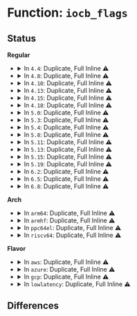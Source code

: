 # Function: <code>iocb_flags</code>

## Status
<b>Regular</b>
<ul>
<li>
<details>
<summary>In <code>4.4</code>: Duplicate, Full Inline ⚠️</summary>

**Collision:** Static Duplication

**Inline:** Full

**Transformation:** False

**Instances:**

```
In mm/page_io.c (ffffffff811d22d1)
Location: include/linux/fs.h:2882
Inline: True
Inline callers:
  - mm/page_io.c:__swap_writepage
```
```
In fs/read_write.c (ffffffff8120be5d)
Location: include/linux/fs.h:2882
Inline: True
```
```
In fs/aio.c (ffffffff8125d605)
Location: include/linux/fs.h:2882
Inline: True
Inline callers:
  - fs/aio.c:do_io_submit
```
</details>
</li>
<li>
<details>
<summary>In <code>4.8</code>: Duplicate, Full Inline ⚠️</summary>

**Collision:** Static Duplication

**Inline:** Full

**Transformation:** False

**Instances:**

```
In mm/page_io.c (ffffffff811efea5)
Location: include/linux/fs.h:3027
Inline: True
Inline callers:
  - mm/page_io.c:__swap_writepage
```
```
In fs/read_write.c (ffffffff81231949)
Location: include/linux/fs.h:3027
Inline: True
Inline callers:
  - fs/read_write.c:do_iter_readv_writev
```
```
In fs/aio.c (ffffffff812862e8)
Location: include/linux/fs.h:3027
Inline: True
Inline callers:
  - fs/aio.c:do_io_submit
```
</details>
</li>
<li>
<details>
<summary>In <code>4.10</code>: Duplicate, Full Inline ⚠️</summary>

**Collision:** Static Duplication

**Inline:** Full

**Transformation:** False

**Instances:**

```
In mm/page_io.c (ffffffff812007e1)
Location: include/linux/fs.h:2997
Inline: True
Inline callers:
  - mm/page_io.c:__swap_writepage
```
```
In fs/read_write.c (ffffffff81243ef9)
Location: include/linux/fs.h:2997
Inline: True
Inline callers:
  - fs/read_write.c:do_iter_readv_writev
```
```
In fs/splice.c (ffffffff81279027)
Location: include/linux/fs.h:2997
Inline: True
Inline callers:
  - fs/splice.c:generic_file_splice_read
```
```
In fs/aio.c (ffffffff8129970b)
Location: include/linux/fs.h:2997
Inline: True
Inline callers:
  - fs/aio.c:do_io_submit
```
</details>
</li>
<li>
<details>
<summary>In <code>4.13</code>: Duplicate, Full Inline ⚠️</summary>

**Collision:** Static Duplication

**Inline:** Full

**Transformation:** False

**Instances:**

```
In mm/page_io.c (ffffffff8120b41b)
Location: include/linux/fs.h:3148
Inline: True
Inline callers:
  - mm/page_io.c:__swap_writepage
```
```
In fs/read_write.c (ffffffff8124f891)
Location: include/linux/fs.h:3148
Inline: True
```
```
In fs/splice.c (ffffffff81286587)
Location: include/linux/fs.h:3148
Inline: True
Inline callers:
  - fs/splice.c:generic_file_splice_read
```
```
In fs/aio.c (ffffffff812a73ef)
Location: include/linux/fs.h:3148
Inline: True
Inline callers:
  - fs/aio.c:do_io_submit
```
</details>
</li>
<li>
<details>
<summary>In <code>4.15</code>: Duplicate, Full Inline ⚠️</summary>

**Collision:** Static Duplication

**Inline:** Full

**Transformation:** False

**Instances:**

```
In mm/page_io.c (ffffffff812248db)
Location: include/linux/fs.h:3228
Inline: True
Inline callers:
  - mm/page_io.c:__swap_writepage
```
```
In fs/read_write.c (ffffffff812717d1)
Location: include/linux/fs.h:3228
Inline: True
```
```
In fs/splice.c (ffffffff812a9087)
Location: include/linux/fs.h:3228
Inline: True
Inline callers:
  - fs/splice.c:generic_file_splice_read
```
```
In fs/aio.c (ffffffff812ca784)
Location: include/linux/fs.h:3228
Inline: True
Inline callers:
  - fs/aio.c:do_io_submit
```
```
In fs/fuse/file.c (0)
Location: include/linux/fs.h:3228
Inline: True
```
</details>
</li>
<li>
<details>
<summary>In <code>4.18</code>: Duplicate, Full Inline ⚠️</summary>

**Collision:** Static Duplication

**Inline:** Full

**Transformation:** False

**Instances:**

```
In mm/page_io.c (ffffffff81246f65)
Location: include/linux/fs.h:3253
Inline: True
Inline callers:
  - mm/page_io.c:__swap_writepage
```
```
In fs/read_write.c (ffffffff81297634)
Location: include/linux/fs.h:3253
Inline: True
```
```
In fs/splice.c (ffffffff812cfbc0)
Location: include/linux/fs.h:3253
Inline: True
Inline callers:
  - fs/splice.c:generic_file_splice_read
```
```
In fs/aio.c (ffffffff812f2695)
Location: include/linux/fs.h:3253
Inline: True
Inline callers:
  - fs/aio.c:aio_prep_rw
```
```
In fs/fuse/file.c (ffffffff813cae97)
Location: include/linux/fs.h:3253
Inline: True
Inline callers:
  - fs/fuse/file.c:fuse_do_readpage
```
</details>
</li>
<li>
<details>
<summary>In <code>5.0</code>: Duplicate, Full Inline ⚠️</summary>

**Collision:** Static Duplication

**Inline:** Full

**Transformation:** False

**Instances:**

```
In mm/page_io.c (ffffffff8125b39c)
Location: include/linux/fs.h:3332
Inline: True
Inline callers:
  - mm/page_io.c:__swap_writepage
```
```
In fs/read_write.c (ffffffff812ac2e4)
Location: include/linux/fs.h:3332
Inline: True
```
```
In fs/splice.c (ffffffff812e4fad)
Location: include/linux/fs.h:3332
Inline: True
Inline callers:
  - fs/splice.c:generic_file_splice_read
```
```
In fs/aio.c (ffffffff81307081)
Location: include/linux/fs.h:3332
Inline: True
Inline callers:
  - fs/aio.c:aio_prep_rw
```
```
In fs/fuse/file.c (0)
Location: include/linux/fs.h:3332
Inline: True
```
</details>
</li>
<li>
<details>
<summary>In <code>5.3</code>: Duplicate, Full Inline ⚠️</summary>

**Collision:** Static Duplication

**Inline:** Full

**Transformation:** False

**Instances:**

```
In mm/page_io.c (ffffffff812764eb)
Location: include/linux/fs.h:3343
Inline: True
Inline callers:
  - mm/page_io.c:__swap_writepage
```
```
In fs/read_write.c (ffffffff812c89e3)
Location: include/linux/fs.h:3343
Inline: True
Inline callers:
  - fs/read_write.c:do_iter_readv_writev
```
```
In fs/splice.c (ffffffff8130379d)
Location: include/linux/fs.h:3343
Inline: True
Inline callers:
  - fs/splice.c:generic_file_splice_read
```
```
In fs/aio.c (ffffffff81328651)
Location: include/linux/fs.h:3343
Inline: True
Inline callers:
  - fs/aio.c:aio_prep_rw
```
```
In fs/io_uring.c (ffffffff8132d62e)
Location: include/linux/fs.h:3343
Inline: True
Inline callers:
  - fs/io_uring.c:io_prep_rw
```
```
In fs/fuse/file.c (0)
Location: include/linux/fs.h:3343
Inline: True
```
</details>
</li>
<li>
<details>
<summary>In <code>5.4</code>: Duplicate, Full Inline ⚠️</summary>

**Collision:** Static Duplication

**Inline:** Full

**Transformation:** False

**Instances:**

```
In mm/page_io.c (ffffffff81285fdb)
Location: include/linux/fs.h:3405
Inline: True
Inline callers:
  - mm/page_io.c:__swap_writepage
```
```
In fs/read_write.c (ffffffff812da3f3)
Location: include/linux/fs.h:3405
Inline: True
Inline callers:
  - fs/read_write.c:do_iter_readv_writev
```
```
In fs/splice.c (ffffffff8131681d)
Location: include/linux/fs.h:3405
Inline: True
Inline callers:
  - fs/splice.c:generic_file_splice_read
```
```
In fs/aio.c (ffffffff8133b401)
Location: include/linux/fs.h:3405
Inline: True
Inline callers:
  - fs/aio.c:aio_prep_rw
```
```
In fs/io_uring.c (ffffffff813406e6)
Location: include/linux/fs.h:3405
Inline: True
Inline callers:
  - fs/io_uring.c:io_prep_rw
```
</details>
</li>
<li>
<details>
<summary>In <code>5.8</code>: Duplicate, Full Inline ⚠️</summary>

**Collision:** Static Duplication

**Inline:** Full

**Transformation:** False

**Instances:**

```
In mm/page_io.c (ffffffff812b8305)
Location: include/linux/fs.h:3455
Inline: True
Inline callers:
  - mm/page_io.c:__swap_writepage
```
```
In fs/read_write.c (ffffffff81310853)
Location: include/linux/fs.h:3455
Inline: True
Inline callers:
  - fs/read_write.c:do_iter_readv_writev
  - fs/read_write.c:new_sync_write
  - fs/read_write.c:new_sync_read
```
```
In fs/splice.c (ffffffff8135048b)
Location: include/linux/fs.h:3455
Inline: True
Inline callers:
  - fs/splice.c:generic_file_splice_read
```
```
In fs/aio.c (ffffffff81374fdf)
Location: include/linux/fs.h:3455
Inline: True
Inline callers:
  - fs/aio.c:aio_prep_rw
```
```
In fs/io_uring.c (ffffffff8137b2db)
Location: include/linux/fs.h:3455
Inline: True
Inline callers:
  - fs/io_uring.c:io_prep_rw
```
</details>
</li>
<li>
<details>
<summary>In <code>5.11</code>: Duplicate, Full Inline ⚠️</summary>

**Collision:** Static Duplication

**Inline:** Full

**Transformation:** False

**Instances:**

```
In mm/page_io.c (ffffffff812c39cf)
Location: include/linux/fs.h:3248
Inline: True
Inline callers:
  - mm/page_io.c:__swap_writepage
```
```
In fs/read_write.c (ffffffff8131d263)
Location: include/linux/fs.h:3248
Inline: True
Inline callers:
  - fs/read_write.c:do_iter_readv_writev
  - fs/read_write.c:__kernel_write
  - fs/read_write.c:new_sync_write
  - fs/read_write.c:__kernel_read
  - fs/read_write.c:new_sync_read
```
```
In fs/seq_file.c (ffffffff8134df57)
Location: include/linux/fs.h:3248
Inline: True
Inline callers:
  - fs/seq_file.c:seq_read
```
```
In fs/splice.c (ffffffff8135d32b)
Location: include/linux/fs.h:3248
Inline: True
Inline callers:
  - fs/splice.c:generic_file_splice_read
```
```
In fs/aio.c (ffffffff81382eb1)
Location: include/linux/fs.h:3248
Inline: True
Inline callers:
  - fs/aio.c:aio_prep_rw
```
```
In fs/io_uring.c (ffffffff81389f52)
Location: include/linux/fs.h:3248
Inline: True
Inline callers:
  - fs/io_uring.c:io_prep_rw
```
</details>
</li>
<li>
<details>
<summary>In <code>5.13</code>: Duplicate, Full Inline ⚠️</summary>

**Collision:** Static Duplication

**Inline:** Full

**Transformation:** False

**Instances:**

```
In mm/page_io.c (ffffffff812ca79a)
Location: include/linux/fs.h:3500
Inline: True
Inline callers:
  - mm/page_io.c:__swap_writepage
```
```
In fs/read_write.c (ffffffff813233d3)
Location: include/linux/fs.h:3500
Inline: True
Inline callers:
  - fs/read_write.c:do_iter_readv_writev
  - fs/read_write.c:__kernel_write
  - fs/read_write.c:new_sync_write
  - fs/read_write.c:__kernel_read
  - fs/read_write.c:new_sync_read
```
```
In fs/seq_file.c (ffffffff81355287)
Location: include/linux/fs.h:3500
Inline: True
Inline callers:
  - fs/seq_file.c:seq_read
```
```
In fs/splice.c (ffffffff81363d8b)
Location: include/linux/fs.h:3500
Inline: True
Inline callers:
  - fs/splice.c:generic_file_splice_read
```
```
In fs/aio.c (ffffffff81389f21)
Location: include/linux/fs.h:3500
Inline: True
Inline callers:
  - fs/aio.c:aio_prep_rw
```
```
In fs/io_uring.c (ffffffff8139109b)
Location: include/linux/fs.h:3500
Inline: True
Inline callers:
  - fs/io_uring.c:io_prep_rw
```
</details>
</li>
<li>
<details>
<summary>In <code>5.15</code>: Duplicate, Full Inline ⚠️</summary>

**Collision:** Static Duplication

**Inline:** Full

**Transformation:** False

**Instances:**

```
In mm/page_io.c (ffffffff8130f797)
Location: include/linux/fs.h:3480
Inline: True
Inline callers:
  - mm/page_io.c:__swap_writepage
```
```
In fs/read_write.c (ffffffff813708c3)
Location: include/linux/fs.h:3480
Inline: True
Inline callers:
  - fs/read_write.c:do_iter_readv_writev
  - fs/read_write.c:__kernel_write
  - fs/read_write.c:new_sync_write
  - fs/read_write.c:__kernel_read
  - fs/read_write.c:new_sync_read
```
```
In fs/seq_file.c (ffffffff813a3697)
Location: include/linux/fs.h:3480
Inline: True
Inline callers:
  - fs/seq_file.c:seq_read
```
```
In fs/splice.c (ffffffff813b25bb)
Location: include/linux/fs.h:3480
Inline: True
Inline callers:
  - fs/splice.c:generic_file_splice_read
```
```
In fs/aio.c (ffffffff813d7201)
Location: include/linux/fs.h:3480
Inline: True
Inline callers:
  - fs/aio.c:aio_prep_rw
```
```
In fs/io_uring.c (ffffffff813e2e4a)
Location: include/linux/fs.h:3480
Inline: True
Inline callers:
  - fs/io_uring.c:io_prep_rw
```
</details>
</li>
<li>
<details>
<summary>In <code>5.19</code>: Duplicate, Full Inline ⚠️</summary>

**Collision:** Static Duplication

**Inline:** Full

**Transformation:** False

**Instances:**

```
In mm/page_io.c (ffffffff8137a124)
Location: include/linux/fs.h:3258
Inline: True
Inline callers:
  - mm/page_io.c:swap_readpage_fs
  - mm/page_io.c:__swap_writepage
```
```
In fs/read_write.c (ffffffff813ef469)
Location: include/linux/fs.h:3258
Inline: True
Inline callers:
  - fs/read_write.c:do_iter_readv_writev
  - fs/read_write.c:__kernel_write
  - fs/read_write.c:new_sync_write
  - fs/read_write.c:__kernel_read
  - fs/read_write.c:new_sync_read
```
```
In fs/seq_file.c (ffffffff81427459)
Location: include/linux/fs.h:3258
Inline: True
Inline callers:
  - fs/seq_file.c:seq_read
```
```
In fs/splice.c (ffffffff814375f8)
Location: include/linux/fs.h:3258
Inline: True
Inline callers:
  - fs/splice.c:generic_file_splice_read
```
```
In fs/aio.c (ffffffff81460e11)
Location: include/linux/fs.h:3258
Inline: True
Inline callers:
  - fs/aio.c:aio_prep_rw
```
```
In io_uring/io_uring.c (ffffffff816c74c6)
Location: include/linux/fs.h:3258
Inline: True
Inline callers:
  - io_uring/io_uring.c:io_rw_init_file
```
</details>
</li>
<li>
<details>
<summary>In <code>6.2</code>: Duplicate, Full Inline ⚠️</summary>

**Collision:** Static Duplication

**Inline:** Full

**Transformation:** False

**Instances:**

```
In fs/open.c (ffffffff81473ec4)
Location: include/linux/fs.h:3400
Inline: True
Inline callers:
  - fs/open.c:do_dentry_open
```
```
In fs/file_table.c (ffffffff8147ca36)
Location: include/linux/fs.h:3400
Inline: True
Inline callers:
  - fs/file_table.c:alloc_file
```
```
In fs/fcntl.c (ffffffff814948c7)
Location: include/linux/fs.h:3400
Inline: True
Inline callers:
  - fs/fcntl.c:setfl
```
</details>
</li>
<li>
<details>
<summary>In <code>6.5</code>: Duplicate, Full Inline ⚠️</summary>

**Collision:** Static Duplication

**Inline:** Full

**Transformation:** False

**Instances:**

```
In fs/open.c (ffffffff814a86df)
Location: include/linux/fs.h:3015
Inline: True
Inline callers:
  - fs/open.c:do_dentry_open
```
```
In fs/file_table.c (ffffffff814b16d2)
Location: include/linux/fs.h:3015
Inline: True
Inline callers:
  - fs/file_table.c:alloc_file
```
```
In fs/fcntl.c (ffffffff814c9930)
Location: include/linux/fs.h:3015
Inline: True
Inline callers:
  - fs/fcntl.c:setfl
```
</details>
</li>
<li>
<details>
<summary>In <code>6.8</code>: Duplicate, Full Inline ⚠️</summary>

**Collision:** Static Duplication

**Inline:** Full

**Transformation:** False

**Instances:**

```
In fs/open.c (ffffffff814d97bf)
Location: include/linux/fs.h:3312
Inline: True
Inline callers:
  - fs/open.c:do_dentry_open
```
```
In fs/file_table.c (ffffffff814e2ea2)
Location: include/linux/fs.h:3312
Inline: True
Inline callers:
  - fs/file_table.c:alloc_file
```
```
In fs/fcntl.c (ffffffff814fc1e1)
Location: include/linux/fs.h:3312
Inline: True
Inline callers:
  - fs/fcntl.c:setfl
```
</details>
</li>
</ul>
<b>Arch</b>
<ul>
<li>
<details>
<summary>In <code>arm64</code>: Duplicate, Full Inline ⚠️</summary>

**Collision:** Static Duplication

**Inline:** Full

**Transformation:** False

**Instances:**

```
In mm/page_io.c (ffff800010320594)
Location: include/linux/fs.h:3405
Inline: True
Inline callers:
  - mm/page_io.c:__swap_writepage
```
```
In fs/read_write.c (ffff80001037f74c)
Location: include/linux/fs.h:3405
Inline: True
Inline callers:
  - fs/read_write.c:do_iter_readv_writev
```
```
In fs/splice.c (ffff8000103cd19c)
Location: include/linux/fs.h:3405
Inline: True
Inline callers:
  - fs/splice.c:generic_file_splice_read
```
```
In fs/aio.c (ffff8000103fa0c8)
Location: include/linux/fs.h:3405
Inline: True
Inline callers:
  - fs/aio.c:aio_prep_rw
```
```
In fs/io_uring.c (ffff800010400678)
Location: include/linux/fs.h:3405
Inline: True
```
</details>
</li>
<li>
<details>
<summary>In <code>armhf</code>: Duplicate, Full Inline ⚠️</summary>

**Collision:** Static Duplication

**Inline:** Full

**Transformation:** False

**Instances:**

```
In mm/page_io.c (c0539024)
Location: include/linux/fs.h:3405
Inline: True
Inline callers:
  - mm/page_io.c:__swap_writepage
```
```
In fs/read_write.c (c0569da4)
Location: include/linux/fs.h:3405
Inline: True
Inline callers:
  - fs/read_write.c:do_iter_readv_writev
  - fs/read_write.c:new_sync_write
```
```
In fs/splice.c (c05a8d38)
Location: include/linux/fs.h:3405
Inline: True
Inline callers:
  - fs/splice.c:generic_file_splice_read
```
```
In fs/aio.c (c05ce294)
Location: include/linux/fs.h:3405
Inline: True
Inline callers:
  - fs/aio.c:aio_prep_rw
```
```
In fs/io_uring.c (c05d209c)
Location: include/linux/fs.h:3405
Inline: True
Inline callers:
  - fs/io_uring.c:io_prep_rw
```
</details>
</li>
<li>
<details>
<summary>In <code>ppc64el</code>: Duplicate, Full Inline ⚠️</summary>

**Collision:** Static Duplication

**Inline:** Full

**Transformation:** False

**Instances:**

```
In mm/page_io.c (c0000000003f5730)
Location: include/linux/fs.h:3405
Inline: True
Inline callers:
  - mm/page_io.c:__swap_writepage
```
```
In fs/read_write.c (c000000000475844)
Location: include/linux/fs.h:3405
Inline: True
Inline callers:
  - fs/read_write.c:do_iter_readv_writev
  - fs/read_write.c:new_sync_write
  - fs/read_write.c:new_sync_read
```
```
In fs/splice.c (c0000000004cef20)
Location: include/linux/fs.h:3405
Inline: True
Inline callers:
  - fs/splice.c:generic_file_splice_read
```
```
In fs/aio.c (c000000000503728)
Location: include/linux/fs.h:3405
Inline: True
Inline callers:
  - fs/aio.c:aio_prep_rw
```
```
In fs/io_uring.c (c000000000509eec)
Location: include/linux/fs.h:3405
Inline: True
```
</details>
</li>
<li>
<details>
<summary>In <code>riscv64</code>: Duplicate, Full Inline ⚠️</summary>

**Collision:** Static Duplication

**Inline:** Full

**Transformation:** False

**Instances:**

```
In mm/page_io.c (ffffffe000221cb8)
Location: include/linux/fs.h:3405
Inline: True
Inline callers:
  - mm/page_io.c:__swap_writepage
```
```
In fs/read_write.c (ffffffe000255420)
Location: include/linux/fs.h:3405
Inline: True
Inline callers:
  - fs/read_write.c:do_iter_readv_writev
```
```
In fs/splice.c (ffffffe00028a5ac)
Location: include/linux/fs.h:3405
Inline: True
Inline callers:
  - fs/splice.c:generic_file_splice_read
```
```
In fs/aio.c (ffffffe0002a9a78)
Location: include/linux/fs.h:3405
Inline: True
Inline callers:
  - fs/aio.c:aio_prep_rw
```
```
In fs/io_uring.c (ffffffe0002acdb2)
Location: include/linux/fs.h:3405
Inline: True
```
</details>
</li>
</ul>
<b>Flavor</b>
<ul>
<li>
<details>
<summary>In <code>aws</code>: Duplicate, Full Inline ⚠️</summary>

**Collision:** Static Duplication

**Inline:** Full

**Transformation:** False

**Instances:**

```
In mm/page_io.c (ffffffff8127e62b)
Location: include/linux/fs.h:3405
Inline: True
Inline callers:
  - mm/page_io.c:__swap_writepage
```
```
In fs/read_write.c (ffffffff812d29d3)
Location: include/linux/fs.h:3405
Inline: True
Inline callers:
  - fs/read_write.c:do_iter_readv_writev
```
```
In fs/splice.c (ffffffff8130edfd)
Location: include/linux/fs.h:3405
Inline: True
Inline callers:
  - fs/splice.c:generic_file_splice_read
```
```
In fs/aio.c (ffffffff813339e1)
Location: include/linux/fs.h:3405
Inline: True
Inline callers:
  - fs/aio.c:aio_prep_rw
```
```
In fs/io_uring.c (ffffffff81338cc6)
Location: include/linux/fs.h:3405
Inline: True
Inline callers:
  - fs/io_uring.c:io_prep_rw
```
</details>
</li>
<li>
<details>
<summary>In <code>azure</code>: Duplicate, Full Inline ⚠️</summary>

**Collision:** Static Duplication

**Inline:** Full

**Transformation:** False

**Instances:**

```
In mm/page_io.c (ffffffff8127045b)
Location: include/linux/fs.h:3405
Inline: True
Inline callers:
  - mm/page_io.c:__swap_writepage
```
```
In fs/read_write.c (ffffffff812c3653)
Location: include/linux/fs.h:3405
Inline: True
Inline callers:
  - fs/read_write.c:do_iter_readv_writev
```
```
In fs/splice.c (ffffffff812ffa0d)
Location: include/linux/fs.h:3405
Inline: True
Inline callers:
  - fs/splice.c:generic_file_splice_read
```
```
In fs/aio.c (ffffffff81324651)
Location: include/linux/fs.h:3405
Inline: True
Inline callers:
  - fs/aio.c:aio_prep_rw
```
```
In fs/io_uring.c (ffffffff813299f6)
Location: include/linux/fs.h:3405
Inline: True
Inline callers:
  - fs/io_uring.c:io_prep_rw
```
</details>
</li>
<li>
<details>
<summary>In <code>gcp</code>: Duplicate, Full Inline ⚠️</summary>

**Collision:** Static Duplication

**Inline:** Full

**Transformation:** False

**Instances:**

```
In mm/page_io.c (ffffffff8127c3cb)
Location: include/linux/fs.h:3405
Inline: True
Inline callers:
  - mm/page_io.c:__swap_writepage
```
```
In fs/read_write.c (ffffffff812d07e3)
Location: include/linux/fs.h:3405
Inline: True
Inline callers:
  - fs/read_write.c:do_iter_readv_writev
```
```
In fs/splice.c (ffffffff8130cbed)
Location: include/linux/fs.h:3405
Inline: True
Inline callers:
  - fs/splice.c:generic_file_splice_read
```
```
In fs/aio.c (ffffffff813314b1)
Location: include/linux/fs.h:3405
Inline: True
Inline callers:
  - fs/aio.c:aio_prep_rw
```
```
In fs/io_uring.c (ffffffff81336796)
Location: include/linux/fs.h:3405
Inline: True
Inline callers:
  - fs/io_uring.c:io_prep_rw
```
</details>
</li>
<li>
<details>
<summary>In <code>lowlatency</code>: Duplicate, Full Inline ⚠️</summary>

**Collision:** Static Duplication

**Inline:** Full

**Transformation:** False

**Instances:**

```
In mm/page_io.c (ffffffff8128bf9b)
Location: include/linux/fs.h:3405
Inline: True
Inline callers:
  - mm/page_io.c:__swap_writepage
```
```
In fs/read_write.c (ffffffff812e1613)
Location: include/linux/fs.h:3405
Inline: True
Inline callers:
  - fs/read_write.c:do_iter_readv_writev
```
```
In fs/splice.c (ffffffff8131e3fd)
Location: include/linux/fs.h:3405
Inline: True
Inline callers:
  - fs/splice.c:generic_file_splice_read
```
```
In fs/aio.c (ffffffff813440a1)
Location: include/linux/fs.h:3405
Inline: True
Inline callers:
  - fs/aio.c:aio_prep_rw
```
```
In fs/io_uring.c (ffffffff81349866)
Location: include/linux/fs.h:3405
Inline: True
Inline callers:
  - fs/io_uring.c:io_prep_rw
```
</details>
</li>
</ul>

## Differences
